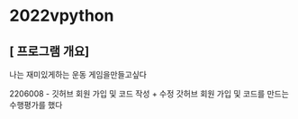 # 2022vpython
## [ 프로그램 개요]
나는 재미있게하는 운동 게임을만들고싶다




2206008 - 깃허브 회원 가입 및 코드 작성 + 수정 
갓허브 회원 가입 및 코드를 만드는 수행평가를 했다
